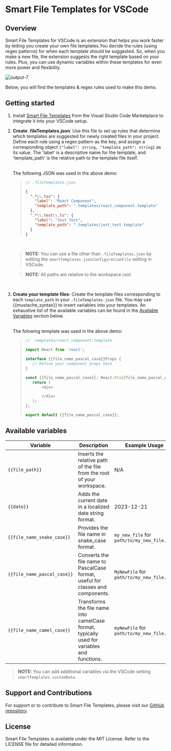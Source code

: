 # Smart File Templates for VSCode

## Overview

Smart File Templates for VSCode is an extension that helps you work faster by letting you create your own file templates.You decide the rules (using regex patterns) for when each template should be suggested. So, when you make a new file, the extension suggests the right template based on your rules. Plus, you can use dynamic variables within these templates for even more power and flexibility.

![output-7](https://github.com/tnesbitt210/smart-file-templates/assets/10647853/4912072f-82e8-4449-b8de-0cf605aa6a33)

Below, you will find the templates & regex rules used to make this demo.

## Getting started

1.  Install [Smart File Templates](https://marketplace.visualstudio.com/items?itemName=TrevorNesbitt.smart-file-templates) from the Visual Studio Code Marketplace to integrate it into your VSCode setup.
    <br>

2.  **Create .fileTemplates.json**: Use this file to set up rules that determine which templates are suggested for newly created files in your project. Define each rule using a regex pattern as the key, and assign a corresponding object `{"label": string, "template_path": string}` as its value. The 'label' is a descriptive name for the template, and 'template_path' is the relative path to the template file itself.

    <br>
    The following JSON was used in the above demo:

    > ```js
    > // .fileTemplates.json
    > ```
    >
    > ```json
    > {
    >   ".*\\.tsx": {
    >     "label": "React Component",
    >     "template_path": ".templates/react_component.template"
    >   },
    >   ".*\\.test\\.ts": {
    >     "label": "Jest Test",
    >     "template_path": ".templates/jest_test.template"
    >   }
    > }
    > ```

    <br>

    > **NOTE:** You can use a file other than `.fileTemplates.json` by editing the `smartTemplates.jsonConfigurationFile` setting in VSCode.

    > **NOTE:** All paths are relative to the workspace root.

    <br>

3.  **Create your template files**: Create the template files corresponding to each `template_path` in your `.fileTemplates.json` file. You may use {{mustache_syntax}} to insert variables into your templates. An exhaustive list of the available variables can be found in the [Available Variables](#available-variables) section below.

    <br>
    The folowing template was used in the above demo:

    > ```js
    > // .templates/react_component.template
    >
    > import React from 'react';
    >
    > interface {{file_name_pascal_case}}Props {
    >    // Define your component props here
    > }
    >
    > const {{file_name_pascal_case}}: React.FC<{{file_name_pascal_case}}Props> = (props) => {
    >    return (
    >        <div>
    >
    >        </div>
    >    );
    > };
    >
    > export default {{file_name_pascal_case}};
    > ```

## Available variables

| Variable                    | Description                                                                                 | Example Usage                               |
| --------------------------- | ------------------------------------------------------------------------------------------- | ------------------------------------------- |
| `{{file_path}}`             | Inserts the relative path of the file from the root of your workspace.                      | N/A                                         |
| `{{date}}`                  | Adds the current date in a localized date string format.                                    | 2023-12-21                                  |
| `{{file_name_snake_case}}`  | Provides the file name in snake_case format.                                                | `my_new_file` for `path/to/my_new_file.tsx` |
| `{{file_name_pascal_case}}` | Converts the file name to PascalCase format, useful for classes and components.             | `MyNewFile` for `path/to/my_new_file.tsx`   |
| `{{file_name_camel_case}}`  | Transforms the file name into camelCase format, typically used for variables and functions. | `myNewFile` for `path/to/my_new_file.tsx`   |

> **NOTE:** You can add additional variables via the VSCode setting `smartTemplates.customData`.

## Support and Contributions

For support or to contribute to Smart File Templates, please visit our [GitHub repository](https://github.com/tnesbitt210/smart-file-templates).

## License

Smart File Templates is available under the MIT License. Refer to the LICENSE file for detailed information.

